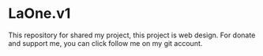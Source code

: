 # LaOne.v1
This repository for shared my project, this project is web design. For donate and support me, you can click follow me on my git account.

